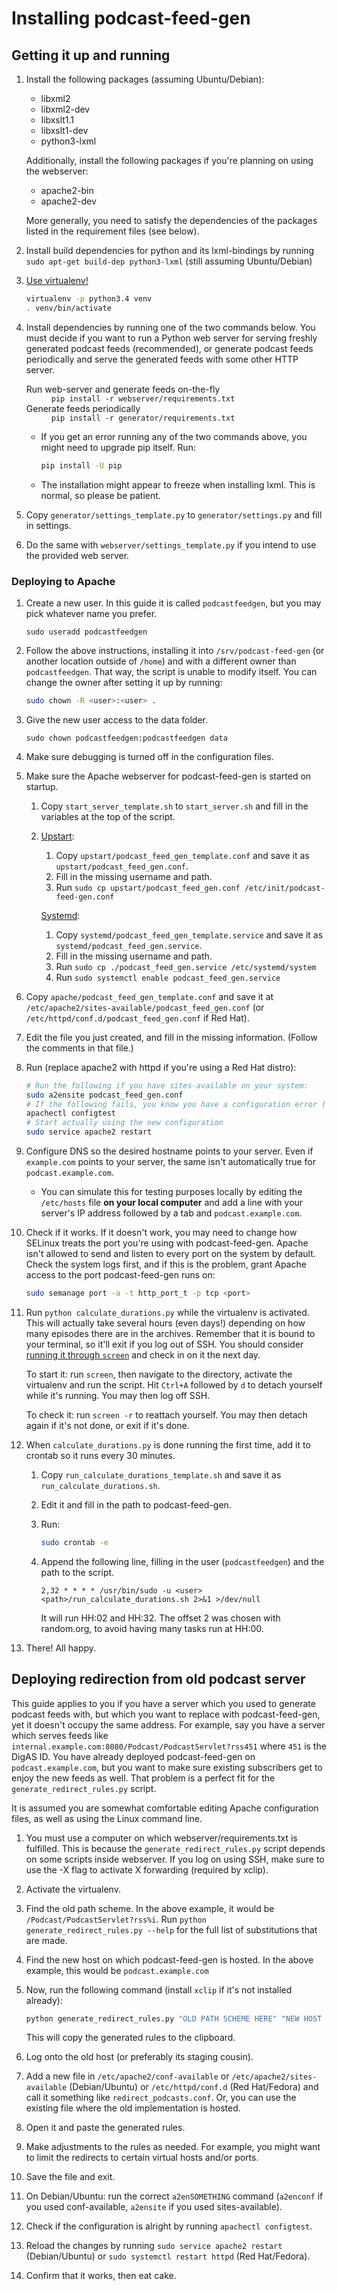
# Installing podcast-feed-gen #

## Getting it up and running ##

1. Install the following packages (assuming Ubuntu/Debian):

    * libxml2
    * libxml2-dev
    * libxslt1.1
    * libxslt1-dev
    * python3-lxml

    Additionally, install the following packages if you're planning on using the webserver:

    * apache2-bin
    * apache2-dev

    More generally, you need to satisfy the dependencies of the packages listed in the requirement files (see below).

2. Install build dependencies for python and its lxml-bindings by running `sudo apt-get build-dep python3-lxml` (still assuming Ubuntu/Debian)

3. [Use virtualenv!](https://iamzed.com/2009/05/07/a-primer-on-virtualenv/)

   ```bash
   virtualenv -p python3.4 venv
   . venv/bin/activate
   ```

4. Install dependencies by running one of the two commands below. You must decide if you want to run a Python web server for serving freshly generated podcast feeds (recommended), or generate podcast feeds periodically and serve the generated feeds with some other HTTP server.
    <dl>
        <dt>Run web-server and generate feeds on-the-fly</dt>
        <dd><code>pip install -r webserver/requirements.txt</code></dd>
        <dt>Generate feeds periodically</dt>
        <dd><code>pip install -r generator/requirements.txt</code></dd>
    </dl>

    * If you get an error running any of the two commands above, you might need to upgrade pip itself. Run:

        ```sh
        pip install -U pip
        ```

    * The installation might appear to freeze when installing lxml. This is normal, so please be patient.

5. Copy `generator/settings_template.py` to `generator/settings.py` and fill in settings.
6. Do the same with `webserver/settings_template.py` if you intend to use the provided web server.


### Deploying to Apache ###

1. Create a new user. In this guide it is called `podcastfeedgen`, but you may pick whatever name you prefer.

    ```
    sudo useradd podcastfeedgen
    ```

2. Follow the above instructions, installing it into `/srv/podcast-feed-gen` (or another location outside of `/home`)
   and with a different owner than `podcastfeedgen`. That way, the script is unable to modify itself. You can change
   the owner after setting it up by running:

   ```sh
   sudo chown -R <user>:<user> .
   ```

3. Give the new user access to the data folder.

    ```
    sudo chown podcastfeedgen:podcastfeedgen data
    ```

4. Make sure debugging is turned off in the configuration files.

5. Make sure the Apache webserver for podcast-feed-gen is started on startup.

   1. Copy `start_server_template.sh` to `start_server.sh` and fill in the variables at the top of the script.

   2. [Upstart](http://upstart.ubuntu.com/cookbook/):

       1. Copy `upstart/podcast_feed_gen_template.conf` and save it as `upstart/podcast_feed_gen.conf`.
       2. Fill in the missing username and path.
       3. Run `sudo cp upstart/podcast_feed_gen.conf /etc/init/podcast-feed-gen.conf`

       [Systemd](https://wiki.archlinux.org/index.php/systemd):

       1. Copy `systemd/podcast_feed_gen_template.service` and save it as `systemd/podcast_feed_gen.service`.
       2. Fill in the missing username and path.
       3. Run `sudo cp ./podcast_feed_gen.service /etc/systemd/system`
       3. Run `sudo systemctl enable podcast_feed_gen.service`

7. Copy `apache/podcast_feed_gen_template.conf` and save it at `/etc/apache2/sites-available/podcast_feed_gen.conf`
   (or `/etc/httpd/conf.d/podcast_feed_gen.conf` if Red Hat).

8. Edit the file you just created, and fill in the missing information. (Follow the comments in that file.)

8. Run (replace apache2 with httpd if you're using a Red Hat distro):

    ```sh
    # Run the following if you have sites-available on your system:
    sudo a2ensite podcast_feed_gen.conf
    # If the following fails, you know you have a configuration error (but the server is still up)
    apachectl configtest
    # Start actually using the new configuration
    sudo service apache2 restart
    ```

9. Configure DNS so the desired hostname points to your server. Even if `example.com` points to your server, the same
   isn't automatically true for `podcast.example.com`.

   * You can simulate this for testing purposes locally by editing the `/etc/hosts` file
     **on your local computer** and add a line with your server's IP address followed by a tab and `podcast.example.com`.

10. Check if it works. If it doesn't work, you may need to change how SELinux treats the port you're using with
    podcast-feed-gen. Apache isn't allowed to send and listen to every port on the system by default.
    Check the system logs first, and if this is the problem, grant Apache access to the port podcast-feed-gen runs on:

    ```sh
    sudo semanage port -a -t http_port_t -p tcp <port>
    ```

10. Run `python calculate_durations.py` while the virtualenv is activated.
    This will actually take several hours (even days!) depending on how many
    episodes there are in the archives. Remember that it is bound to your terminal, so it'll exit if you log out
    of SSH. You should consider [running it through `screen`](https://www.rackaid.com/blog/linux-screen-tutorial-and-how-to/) and check in on it the next day.

    To start it: run `screen`, then navigate to the directory, activate the virtualenv and run the script. Hit
    `Ctrl+A` followed by `d` to detach yourself while it's running. You may then log off SSH.

    To check it: run `screen -r` to reattach yourself. You may then detach again if it's not done, or exit if it's done.


11. When `calculate_durations.py` is done running the first time, add it to crontab so it runs every 30 minutes.

    1. Copy `run_calculate_durations_template.sh` and save it as `run_calculate_durations.sh`.
    2. Edit it and fill in the path to podcast-feed-gen.
    3. Run:

       ```sh
       sudo crontab -e
       ```
    4. Append the following line, filling in the user (`podcastfeedgen`) and the path to the script.
       ```
       2,32 * * * * /usr/bin/sudo -u <user> <path>/run_calculate_durations.sh 2>&1 >/dev/null
       ```
       It will run HH:02 and HH:32. The offset 2 was chosen with random.org, to avoid having many tasks run at HH:00.

12. There! All happy.

## Deploying redirection from old podcast server ##

This guide applies to you if you have a server which you used to generate podcast feeds with, but which you want to
replace with podcast-feed-gen, yet it doesn't occupy the same address. For example, say you have a server which serves
feeds like `internal.example.com:8080/Podcast/PodcastServlet?rss451` where `451` is the DigAS ID. You have already
deployed podcast-feed-gen on `podcast.example.com`, but you want to make sure existing subscribers get to enjoy the new
feeds as well. That problem is a perfect fit for the `generate_redirect_rules.py` script.

It is assumed you are somewhat comfortable editing Apache configuration files, as well as using the Linux command line.

1. You must use a computer on which webserver/requirements.txt is fulfilled. This is because the
    `generate_redirect_rules.py` script depends on some scripts inside webserver. If you log on using SSH, make sure
    to use the -X flag to activate X forwarding (required by xclip).

2. Activate the virtualenv.

3. Find the old path scheme. In the above example, it would be `/Podcast/PodcastServlet?rss%i`. Run
    `python generate_redirect_rules.py --help` for the full list of substitutions that are made.

4. Find the new host on which podcast-feed-gen is hosted. In the above example, this would be `podcast.example.com`

5. Now, run the following command (install `xclip` if it's not installed already):
    ```sh
    python generate_redirect_rules.py "OLD PATH SCHEME HERE" "NEW HOST HERE" | xclip -selection clipboard
    ```
    This will copy the generated rules to the clipboard.

6. Log onto the old host (or preferably its staging cousin).

7. Add a new file in `/etc/apache2/conf-available` or `/etc/apache2/sites-available` (Debian/Ubuntu) or `/etc/httpd/conf.d` (Red Hat/Fedora) and call it
    something like `redirect_podcasts.conf`. Or, you can use the existing file where the old implementation is hosted.

8. Open it and paste the generated rules.

9. Make adjustments to the rules as needed. For example, you might want to limit the redirects to certain virtual hosts
    and/or ports.

10. Save the file and exit.

11. On Debian/Ubuntu: run the correct `a2enSOMETHING` command (`a2enconf` if you used conf-available, `a2ensite` if you
    used sites-available).

12. Check if the configuration is alright by running `apachectl configtest`.

13. Reload the changes by running `sudo service apache2 restart` (Debian/Ubuntu) or
    `sudo systemctl restart httpd` (Red Hat/Fedora).

14. Confirm that it works, then eat cake.
